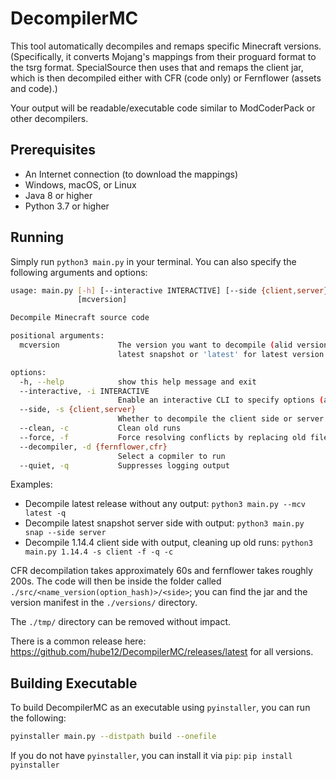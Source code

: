 # DecompilerMC

This tool automatically decompiles and remaps specific Minecraft versions. (Specifically, it converts Mojang's mappings from their proguard format to the tsrg format. SpecialSource then uses that and remaps the client jar, which is then decompiled either with CFR (code only) or Fernflower (assets and code).)

Your output will be readable/executable code similar to ModCoderPack or other decompilers.

## Prerequisites

- An Internet connection (to download the mappings)
- Windows, macOS, or Linux
- Java 8 or higher
- Python 3.7 or higher

## Running

Simply run `python3 main.py` in your terminal. You can also specify the following arguments and options:

```bash
usage: main.py [-h] [--interactive INTERACTIVE] [--side {client,server}] [--clean] [--force] [--decompiler {fernflower,cfr}] [--quiet]
               [mcversion]

Decompile Minecraft source code

positional arguments:
  mcversion             The version you want to decompile (alid version starting from 19w36a (snapshot) and 1.14.4 (releases)) Use 'snap' for
                        latest snapshot or 'latest' for latest version

options:
  -h, --help            show this help message and exit
  --interactive, -i INTERACTIVE
                        Enable an interactive CLI to specify options (all other command line arguments, besides --quiet, will be ignored)
  --side, -s {client,server}
                        Whether to decompile the client side or server side
  --clean, -c           Clean old runs
  --force, -f           Force resolving conflicts by replacing old files
  --decompiler, -d {fernflower,cfr}
                        Select a copmiler to run
  --quiet, -q           Suppresses logging output
```

Examples:
- Decompile latest release without any output: `python3 main.py --mcv latest -q` 
- Decompile latest snapshot server side with output: `python3 main.py snap --side server` 
- Decompile 1.14.4 client side with output, cleaning up old runs:  `python3 main.py 1.14.4 -s client -f -q -c` 

CFR decompilation takes approximately 60s and fernflower takes roughly 200s. The code will then be inside the folder called `./src/<name_version(option_hash)>/<side>`; you can find the jar and the version manifest in the `./versions/` directory.

The `./tmp/` directory can be removed without impact.

There is a common release here: https://github.com/hube12/DecompilerMC/releases/latest for all versions.

## Building Executable

To build DecompilerMC as an executable using `pyinstaller`, you can run the following:

```sh
pyinstaller main.py --distpath build --onefile
```

If you do not have `pyinstaller`, you can install it via `pip`: `pip install pyinstaller`
